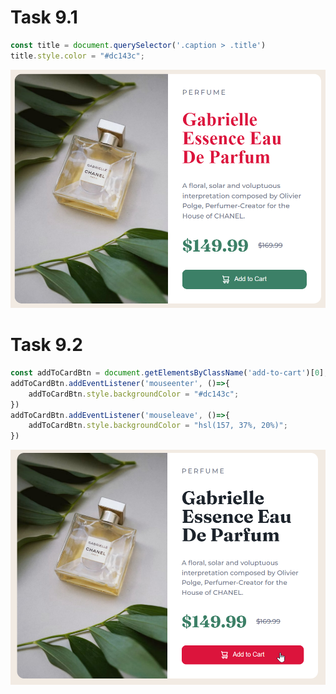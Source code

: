 # Task 9.1 

```Javascript
const title = document.querySelector('.caption > .title')
title.style.color = "#dc143c";
```

![task 9.1](./ass9.1-after.png)

# Task 9.2 

```Javascript
const addToCardBtn = document.getElementsByClassName('add-to-cart')[0];
addToCardBtn.addEventListener('mouseenter', ()=>{
    addToCardBtn.style.backgroundColor = "#dc143c";
})
addToCardBtn.addEventListener('mouseleave', ()=>{
    addToCardBtn.style.backgroundColor = "hsl(157, 37%, 20%)";
})

```

![task 9.2](./ass9.2-after.png)
